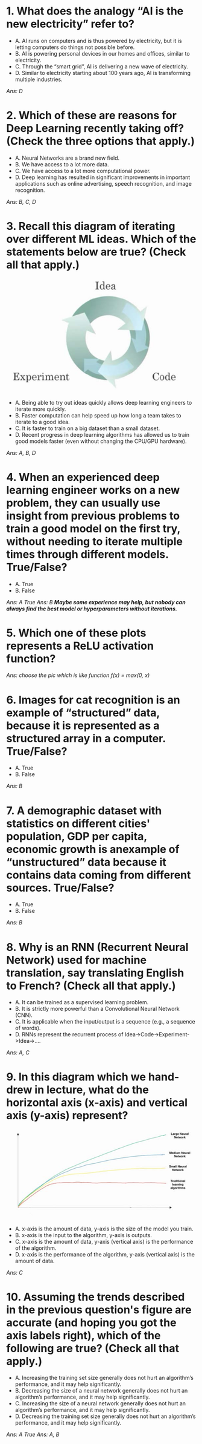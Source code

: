 # 1. What does the analogy “AI is the new electricity” refer to?
- A. AI runs on computers and is thus powered by electricity, but it is letting computers do things not possible before.
- B. AI is powering personal devices in our homes and offices, similar to electricity.
- C. Through the “smart grid”, AI is delivering a new wave of electricity.
- D. Similar to electricity starting about 100 years ago, AI is transforming multiple industries.

*Ans: D*

# 2. Which of these are reasons for Deep Learning recently taking off? (Check the three options that apply.)
- A. Neural Networks are a brand new field.
- B. We have access to a lot more data.
- C. We have access to a lot more computational power.
- D. Deep learning has resulted in significant improvements in important applications such as online advertising, speech recognition, and image recognition.

*Ans: B, C, D*

# 3. Recall this diagram of iterating over different ML ideas. Which of the statements below are true? (Check all that apply.)
!['my pic'](images/第一周quiz小测验.jpg)

- A. Being able to try out ideas quickly allows deep learning engineers to iterate more quickly.
- B. Faster computation can help speed up how long a team takes to iterate to a good idea.
- C. It is faster to train on a big dataset than a small dataset.
- D. Recent progress in deep learning algorithms has allowed us to train good models faster (even without changing the CPU/GPU hardware).

*Ans: A, B, D*

# 4. When an experienced deep learning engineer works on a new problem, they can usually use insight from previous problems to train a good model on the first try, without needing to iterate multiple times through different models. True/False?
- A. True
- B. False

*Ans: A*
*True Ans: B **Maybe some experience may help, but nobody can always find the best model or hyperparameters without iterations.***

# 5. Which one of these plots represents a ReLU activation function?

*Ans: choose the pic which is like function f(x) = max(0, x)*

# 6. Images for cat recognition is an example of “structured” data, because it is represented as a structured array in a computer. True/False?
- A. True
- B. False

*Ans: B*

# 7. A demographic dataset with statistics on different cities' population, GDP per capita, economic growth is anexample of “unstructured” data because it contains data coming from different sources. True/False?
- A. True
- B. False

*Ans: B*

# 8. Why is an RNN (Recurrent Neural Network) used for machine translation, say translating English to French? (Check all that apply.)
- A. It can be trained as a supervised learning problem.
- B. It is strictly more powerful than a Convolutional Neural Network (CNN).
- C. It is applicable when the input/output is a sequence (e.g., a sequence of words).
- D. RNNs represent the recurrent process of Idea->Code->Experiment->Idea->....

*Ans: A, C*

# 9. In this diagram which we hand-drew in lecture, what do the horizontal axis (x-axis) and vertical axis (y-axis) represent?
!['my pic'](images/第一周quiz小测验_1.jpg)
- A. x-axis is the amount of data, y-axis is the size of the model you train.
- B. x-axis is the input to the algorithm, y-axis is outputs.
- C. x-axis is the amount of data, y-axis (vertical axis) is the performance of the algorithm.
- D. x-axis is the performance of the algorithm, y-axis (vertical axis) is the amount of data.

*Ans: C*

# 10. Assuming the trends described in the previous question's figure are accurate (and hoping you got the axis labels right), which of the following are true? (Check all that apply.)
- A. Increasing the training set size generally does not hurt an algorithm’s performance, and it may help significantly.
- B. Decreasing the size of a neural network generally does not hurt an algorithm’s performance, and it may help significantly.
- C. Increasing the size of a neural network generally does not hurt an algorithm’s performance, and it may help significantly.
- D. Decreasing the training set size generally does not hurt an algorithm’s performance, and it may help significantly.

*Ans: A*
*True Ans: A, B*




